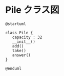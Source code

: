 # Pile クラス図

```plantuml
@startuml

class Pile {
   capacity : 32
   __init__()
   add()
   take()
   answer()
}

@enduml
```